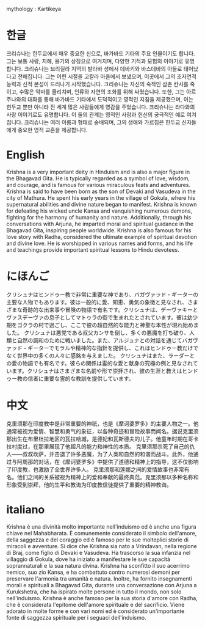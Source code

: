 mythology : Kartikeya

# 한글

크리슈나는 힌두교에서 매우 중요한 신으로, 바가바드 기타의 주요 인물이기도 합니다. 그는 보통 사랑, 지혜, 용기의 상징으로 여겨지며, 다양한 기적과 모험의 이야기로 유명합니다. 크리슈나는 브리질라 지역의 발라바 성에서 데바키와 바스데바의 아들로 태어났다고 전해집니다. 그는 어린 시절을 고칼라 마을에서 보냈으며, 이곳에서 그의 초자연적 능력과 신적 본성이 드러나기 시작했습니다.
크리슈나는 자신의 숙적인 삼촌 칸사를 죽이고, 수많은 악마를 물리치며, 인류와 자연의 조화를 위해 싸웠습니다. 또한, 그는 아르주나와의 대화를 통해 바가바드 기타에서 도덕적이고 영적인 지침을 제공했으며, 이는 힌두교 뿐만 아니라 전 세계 많은 사람들에게 영감을 주었습니다.
크리슈나는 라다와의 사랑 이야기로도 유명합니다. 이 둘의 관계는 영적인 사랑과 헌신의 궁극적인 예로 여겨집니다. 크리슈나는 여러 이름과 형태로 숭배되며, 그의 생애와 가르침은 힌두교 신자들에게 중요한 영적 교훈을 제공합니다.

# English

Krishna is a very important deity in Hinduism and is also a major figure in the Bhagavad Gita. He is typically regarded as a symbol of love, wisdom, and courage, and is famous for various miraculous feats and adventures. Krishna is said to have been born as the son of Devaki and Vasudeva in the city of Mathura. He spent his early years in the village of Gokula, where his supernatural abilities and divine nature began to manifest.
Krishna is known for defeating his wicked uncle Kansa and vanquishing numerous demons, fighting for the harmony of humanity and nature. Additionally, through his conversations with Arjuna, he imparted moral and spiritual guidance in the Bhagavad Gita, inspiring people worldwide.
Krishna is also famous for his love story with Radha, considered the ultimate example of spiritual devotion and divine love. He is worshipped in various names and forms, and his life and teachings provide important spiritual lessons to Hindu devotees.

# にほんご

クリシュナはヒンドゥー教で非常に重要な神であり、バガヴァッド・ギーターの主要な人物でもあります。彼は一般的に愛、知恵、勇気の象徴と見なされ、さまざまな奇跡的な出来事や冒険の物語で有名です。クリシュナは、デーヴァキーとヴァスデーヴァの息子としてマトゥラの街で生まれたとされています。彼は幼少期をゴクラの村で過ごし、ここで彼の超自然的な能力と神聖な本性が現れ始めました。
クリシュナは悪党である叔父カンサを倒し、多くの悪魔を打ち破り、人類と自然の調和のために戦いました。また、アルジュナとの対話を通じてバガヴァッド・ギーターでモラルや精神的な指針を提供し、これはヒンドゥー教だけでなく世界中の多くの人々に感銘を与えました。
クリシュナはまた、ラーダーとの愛の物語でも有名です。彼らの関係は霊的な愛と献身の究極の例と見なされています。クリシュナはさまざまな名前や形で崇拝され、彼の生涯と教えはヒンドゥー教の信者に重要な霊的な教訓を提供しています。

# 中文

克里须那在印度教中是非常重要的神祇，也是《摩诃婆罗多》的主要人物之一。他通常被视为爱情、智慧和勇气的象征，以各种奇迹和冒险故事而闻名。据说克里须那出生在布里杜拉地区的瓦拉哈城，是德妃和瓦斯德夫的儿子。他童年时期在哥卡拉村度过，在那里展现了他超凡的能力和神性的本质。
克里须那杀死了自己的仇人——叔叔坎萨，并击退了许多恶魔，为了人类和自然的和谐而战斗。此外，他通过与阿周那的对话，在《摩诃婆罗多》中提供了道德和精神上的指导，这不仅影响了印度教，也激励了全世界许多人。
克里须那和莲娜之间的爱情故事也非常有名。他们之间的关系被视为精神上的爱和奉献的最终典范。克里须那以多种名称和形象受到崇拜，他的生平和教诲为印度教信徒提供了重要的精神教诲。

# italiano

Krishna è una divinità molto importante nell'induismo ed è anche una figura chiave nel Mahabharata. È comunemente considerato il simbolo dell'amore, della saggezza e del coraggio ed è famoso per le sue molteplici storie di miracoli e avventure. Si dice che Krishna sia nato a Vrindavan, nella regione di Braj, come figlio di Devaki e Vasudeva. Ha trascorso la sua infanzia nel villaggio di Gokula, dove ha iniziato a manifestare le sue capacità soprannaturali e la sua natura divina.
Krishna ha sconfitto il suo acerrimo nemico, suo zio Kansa, e ha combattuto contro numerosi demoni per preservare l'armonia tra umanità e natura. Inoltre, ha fornito insegnamenti morali e spirituali a Bhagavad Gita, durante una conversazione con Arjuna a Kurukshetra, che ha ispirato molte persone in tutto il mondo, non solo nell'induismo.
Krishna è anche famoso per la sua storia d'amore con Radha, che è considerata l'epitome dell'amore spirituale e del sacrificio. Viene adorato in molte forme e con vari nomi ed è considerato un'importante fonte di saggezza spirituale per i seguaci dell'induismo.
